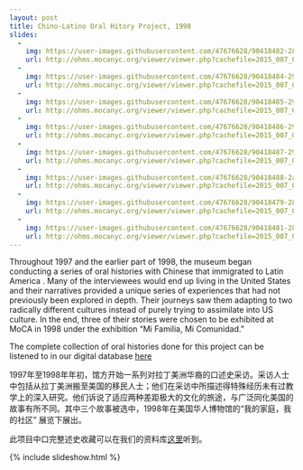 ```yaml
---
layout: post
title: Chino-Latino Oral Hitory Project, 1998
slides:
  -
    img: https://user-images.githubusercontent.com/47676628/90418482-28ea4200-e083-11ea-86b4-483120659748.jpg
    url: http://ohms.mocanyc.org/viewer/viewer.php?cachefile=2015_007_002_1530031483.xml
  -
    img: https://user-images.githubusercontent.com/47676628/90418484-2982d880-e083-11ea-8c32-e8545d28086f.jpg
    url: http://ohms.mocanyc.org/viewer/viewer.php?cachefile=2015_007_003_1530031632.xml
  -
    img: https://user-images.githubusercontent.com/47676628/90418485-2982d880-e083-11ea-8515-5530c67910cc.jpg
    url: http://ohms.mocanyc.org/viewer/viewer.php?cachefile=2015_007_004_1530032017.xml
  -
    img: https://user-images.githubusercontent.com/47676628/90418486-2982d880-e083-11ea-8557-8c8f4a14e570.jpg
    url: http://ohms.mocanyc.org/viewer/viewer.php?cachefile=2015_007_005_1530032155.xml
  -
    img: https://user-images.githubusercontent.com/47676628/90418487-2982d880-e083-11ea-890d-84f37773e675.jpg
    url: http://ohms.mocanyc.org/viewer/viewer.php?cachefile=2015_007_006_1530032485.xml
  -
    img: https://user-images.githubusercontent.com/47676628/90418488-2a1b6f00-e083-11ea-83ac-6cbee73d2327.jpg
    url: http://ohms.mocanyc.org/viewer/viewer.php?cachefile=2015_007_007_1530032735.xml
  -
    img: https://user-images.githubusercontent.com/47676628/90418479-2851ab80-e083-11ea-9e74-dd28dcbaa3fc.jpg
    url: http://ohms.mocanyc.org/viewer/viewer.php?cachefile=2015_007_011_1530033213.xml
  -
    img: https://user-images.githubusercontent.com/47676628/90418481-28ea4200-e083-11ea-8f3d-43e965d8e22c.jpg
    url: http://ohms.mocanyc.org/viewer/viewer.php?cachefile=2015_007_013_1530033908.xml
---
```


Throughout 1997 and the earlier part of 1998, the museum began conducting a series of oral histories with Chinese that immigrated to Latin America .  Many of the interviewees would end up living in the United States and their narratives provided a unique series of experiences that had not previously been explored in depth.   Their journeys saw them adapting to two radically different cultures instead of purely trying to assimilate into US culture.  In the end, three of their stories were chosen to be exhibited at MoCA in 1998 under the exhibition “Mi Familia, Mi Comunidad.”
	
The complete collection of oral histories done for this project can be listened to in our digital database [here](http://ohms.mocanyc.org/interviews.php?ProjectName=The+Chino-Latino+Project) 

1997年至1998年年初，馆方开始一系列对拉丁美洲华裔的口述史采访。采访人士中包括从拉丁美洲搬至美国的移民人士；他们在采访中所描述得特殊经历未有过教学上的深入研究。他们诉说了适应两种差距极大的文化的旅途，与广泛同化美国的故事有所不同。其中三个故事被选中，1998年在美国华人博物馆的“我的家庭，我的社区” 展览下展出。

此项目中口完整述史收藏可以在我们的资料库[这里](http://ohms.mocanyc.org/interviews.php?ProjectName=The+Chino-Latino+Project)听到。 

{% include slideshow.html %}

